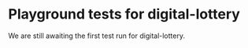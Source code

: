 # Playground tests for digital-lottery
We are still awaiting the first test run for digital-lottery.
